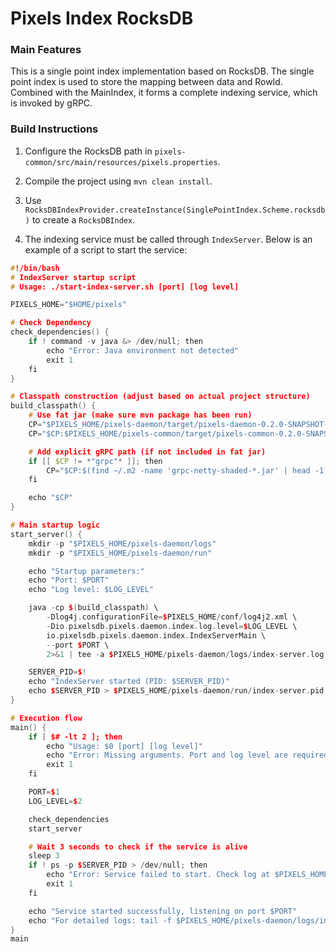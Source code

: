 # Pixels Index RocksDB

### Main Features
This is a single point index implementation based on RocksDB. The single point index is used to store the mapping between data and RowId. Combined with the MainIndex, it forms a complete indexing service, which is invoked by gRPC.

### Build Instructions
1. Configure the RocksDB path in `pixels-common/src/main/resources/pixels.properties`.

2. Compile the project using `mvn clean install`.

3. Use `RocksDBIndexProvider.createInstance(SinglePointIndex.Scheme.rocksdb)` to create a `RocksDBIndex`.

4. The indexing service must be called through `IndexServer`. Below is an example of a script to start the service:
```cpp
#!/bin/bash
# IndexServer startup script
# Usage: ./start-index-server.sh [port] [log level]

PIXELS_HOME="$HOME/pixels"

# Check Dependency
check_dependencies() {
    if ! command -v java &> /dev/null; then
        echo "Error: Java environment not detected"
        exit 1
    fi
}

# Classpath construction (adjust based on actual project structure)
build_classpath() {
    # Use fat jar (make sure mvn package has been run)
    CP="$PIXELS_HOME/pixels-daemon/target/pixels-daemon-0.2.0-SNAPSHOT-full.jar"
    CP="$CP:$PIXELS_HOME/pixels-common/target/pixels-common-0.2.0-SNAPSHOT.jar"

    # Add explicit gRPC path (if not included in fat jar)
    if [[ $CP != *"grpc"* ]]; then
        CP="$CP:$(find ~/.m2 -name 'grpc-netty-shaded-*.jar' | head -1)"
    fi

    echo "$CP"
}

# Main startup logic
start_server() {
    mkdir -p "$PIXELS_HOME/pixels-daemon/logs"
    mkdir -p "$PIXELS_HOME/pixels-daemon/run"

    echo "Startup parameters:"
    echo "Port: $PORT"
    echo "Log level: $LOG_LEVEL"

    java -cp $(build_classpath) \
        -Dlog4j.configurationFile=$PIXELS_HOME/conf/log4j2.xml \
        -Dio.pixelsdb.pixels.daemon.index.log.level=$LOG_LEVEL \
        io.pixelsdb.pixels.daemon.index.IndexServerMain \
        --port $PORT \
        2>&1 | tee -a $PIXELS_HOME/pixels-daemon/logs/index-server.log &

    SERVER_PID=$!
    echo "IndexServer started (PID: $SERVER_PID)"
    echo $SERVER_PID > $PIXELS_HOME/pixels-daemon/run/index-server.pid
}

# Execution flow
main() {
    if [ $# -lt 2 ]; then
        echo "Usage: $0 [port] [log level]"
        echo "Error: Missing arguments. Port and log level are required."
        exit 1
    fi

    PORT=$1
    LOG_LEVEL=$2 

    check_dependencies
    start_server

    # Wait 3 seconds to check if the service is alive
    sleep 3
    if ! ps -p $SERVER_PID > /dev/null; then
        echo "Error: Service failed to start. Check log at $PIXELS_HOME/pixels-daemon/logs/index-server.log"
        exit 1
    fi

    echo "Service started successfully, listening on port $PORT"
    echo "For detailed logs: tail -f $PIXELS_HOME/pixels-daemon/logs/index-server.log"
}
main
```